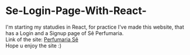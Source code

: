 # Se-Login-Page-With-React-

I'm starting my statudies in React, for practice I've made this website, that has a Login and a Signup page of Sê Perfumaria.
<br/> Link of the site: <a href="https:https://perfumaria-se-with-react.netlify.app/">Perfumaria Sê </a>
<br/> Hope u enjoy the site :)
